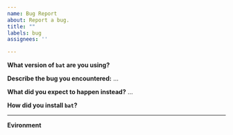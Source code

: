 ```yaml
---
name: Bug Report
about: Report a bug.
title: ""
labels: bug
assignees: ''

---
```


<!--
Hey there, thanks for creating an issue! 

In order to reproduce your issue, please add some information about the environment in which you're running `bat` at the bottom of the report.

Linux and MacOS:
  Paste the output of https://github.com/sharkdp/bat/blob/master/diagnostics/info.sh

Windows:
  Add your Windows Version (e.g. "Windows 10 1908")
-->

**What version of `bat` are you using?**
<!-- Output of `bat --version` -->

**Describe the bug you encountered:**
...

**What did you expect to happen instead?**
...

**How did you install `bat`?**
<!-- apt-get, homebrew, GitHub release, etc.  -->

---

**Evironment**
<!-- Diagnostic information -->
